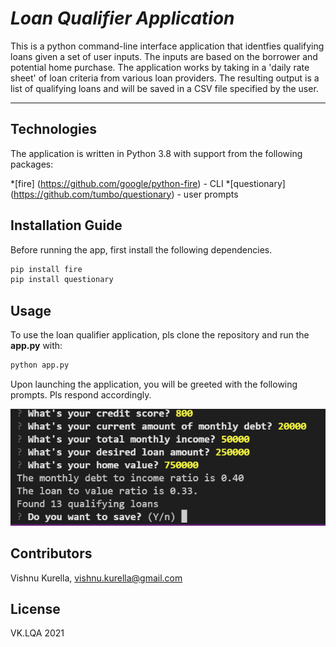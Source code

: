 # *Loan Qualifier Application*

This is a python command-line interface application that identfies qualifying loans given a set of user inputs.  The inputs are based on the borrower and potential home purchase.  The application works by taking in a 'daily rate sheet' of loan criteria from various loan providers.  The resulting output is a list of qualifying loans and will be saved in a CSV file specified by the user.

---

## Technologies

The application is written in Python 3.8 with support from the following packages:  

*[fire] (https://github.com/google/python-fire) - CLI
*[questionary] (https://github.com/tumbo/questionary) - user prompts


## Installation Guide

Before running the app, first install the following dependencies.

```python
pip install fire
pip install questionary
```

## Usage

To use the loan qualifier application, pls clone the repository and run the **app.py** with:
```python
python app.py
```

Upon launching the application, you will be greeted with the following prompts.  Pls respond accordingly.

![Loan Qualifier Prompts](Images/Loan_Qualifier_App.png)

## Contributors
Vishnu Kurella, vishnu.kurella@gmail.com

## License
VK.LQA 2021

